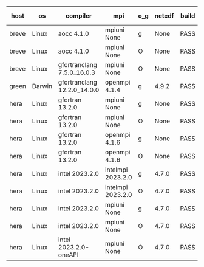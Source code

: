 

| host     | os       | compiler                              | mpi                      | o_g        | netcdf        | build       | u_pass          | u_fail          | s_pass            | s_fail            | e_pass             | e_fail             | nuopc_pass       | nuopc_fail       | artifacts link          |
|----------|----------|---------------------------------------|--------------------------|------------|---------------|-------------|-----------------|-----------------|-------------------|-------------------|--------------------|--------------------|------------------|------------------|-------------------------|
| breve | Linux | aocc 4.1.0 | mpiuni None  | g | None  | PASS | 12500 | 26 | 8 | 0 | 44 | 0 | None | None | <a href="https://github.com/esmf-org/esmf-test-artifacts/tree/d79a690779a5e0e2c1ca2a2767dc46da2b01e0d4/develop/aocc/4.1.0/g/mpiuni/None" target="_blank">d79a690</a> | 
| breve | Linux | aocc 4.1.0 | mpiuni None  | O | None  | PASS | 12500 | 26 | 8 | 0 | 44 | 0 | None | None | <a href="https://github.com/esmf-org/esmf-test-artifacts/tree/7e3f0b7a6fd782bba99e9d92132ba242967b3bef/develop/aocc/4.1.0/O/mpiuni/None" target="_blank">7e3f0b7</a> | 
| breve | Linux | gfortranclang 7.5.0_16.0.3 | mpiuni None  | O | None  | PASS | None | None | None | None | None | None | None | None | <a href="https://github.com/esmf-org/esmf-test-artifacts/tree/2eea675a0085bb860e36076cebc0f13f81c91059/develop/gfortranclang/7.5.0_16.0.3/O/mpiuni/None" target="_blank">2eea675</a> | 
| green | Darwin | gfortranclang 12.2.0_14.0.0 | openmpi 4.1.4  | g | 4.9.2  | PASS | None | None | None | None | None | None | None | None | <a href="https://github.com/esmf-org/esmf-test-artifacts/tree/ffd9c036255888af4a2792b9e4ca57cd42bfc043/develop/gfortranclang/12.2.0_14.0.0/g/openmpi/4.1.4" target="_blank">ffd9c03</a> | 
| hera | Linux | gfortran 13.2.0 | mpiuni None  | g | None  | PASS | None | None | None | None | None | None | None | None | <a href="https://github.com/esmf-org/esmf-test-artifacts/tree/4a3cf87f1d2c671456f6bb3db3fa32d0e82d8242/develop/gfortran/13.2.0/g/mpiuni/None" target="_blank">4a3cf87</a> | 
| hera | Linux | gfortran 13.2.0 | mpiuni None  | O | None  | PASS | None | None | None | None | None | None | None | None | <a href="https://github.com/esmf-org/esmf-test-artifacts/tree/2fdc51e660913f8ce2fd2ed73fa9815756865994/develop/gfortran/13.2.0/O/mpiuni/None" target="_blank">2fdc51e</a> | 
| hera | Linux | gfortran 13.2.0 | openmpi 4.1.6  | g | None  | PASS | None | None | None | None | None | None | None | None | <a href="https://github.com/esmf-org/esmf-test-artifacts/tree/c429a0a81c40b12fd49ec125b461e6a723d35f88/develop/gfortran/13.2.0/g/openmpi/4.1.6" target="_blank">c429a0a</a> | 
| hera | Linux | gfortran 13.2.0 | openmpi 4.1.6  | O | None  | PASS | None | None | None | None | None | None | None | None | <a href="https://github.com/esmf-org/esmf-test-artifacts/tree/45ed7f1a55424b0750876de614213ff709ac4047/develop/gfortran/13.2.0/O/openmpi/4.1.6" target="_blank">45ed7f1</a> | 
| hera | Linux | intel 2023.2.0 | intelmpi 2023.2.0  | g | 4.7.0  | PASS | None | None | None | None | None | None | None | None | <a href="https://github.com/esmf-org/esmf-test-artifacts/tree/bbca7195fa2f012e4a040100c484a9ab2b19ba8d/develop/intel/2023.2.0/g/intelmpi/2023.2.0" target="_blank">bbca719</a> | 
| hera | Linux | intel 2023.2.0 | intelmpi 2023.2.0  | O | 4.7.0  | PASS | None | None | None | None | None | None | None | None | <a href="https://github.com/esmf-org/esmf-test-artifacts/tree/e95d63d1ed78a568b59cbb94eb0c5b7de6163232/develop/intel/2023.2.0/O/intelmpi/2023.2.0" target="_blank">e95d63d</a> | 
| hera | Linux | intel 2023.2.0 | mpiuni None  | g | 4.7.0  | PASS | None | None | None | None | None | None | None | None | <a href="https://github.com/esmf-org/esmf-test-artifacts/tree/1284c5f19d89eea6a88a791913bd582159bc586f/develop/intel/2023.2.0/g/mpiuni/None" target="_blank">1284c5f</a> | 
| hera | Linux | intel 2023.2.0 | mpiuni None  | O | 4.7.0  | PASS | None | None | None | None | None | None | None | None | <a href="https://github.com/esmf-org/esmf-test-artifacts/tree/de17231b16291bda0ce95cfe5d4b1e72be36ada1/develop/intel/2023.2.0/O/mpiuni/None" target="_blank">de17231</a> | 
| hera | Linux | intel 2023.2.0-oneAPI | mpiuni None  | O | 4.7.0  | PASS | None | None | None | None | None | None | None | None | <a href="https://github.com/esmf-org/esmf-test-artifacts/tree/a1717fd7782a0ec5fab98069a23e162a8bf3954f/develop/intel/2023.2.0-oneAPI/O/mpiuni/None" target="_blank">a1717fd</a> | 
